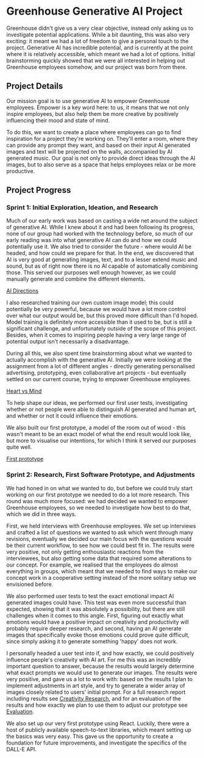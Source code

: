 # Greenhouse Generative AI Project
Greenhouse didn't give us a very clear objective, instead only asking us to investigate potential applications. While a bit daunting, this was also very exciting: it meant we had a lot of freedom to give a personal touch to the project. Generative AI has incredible potential, and is currently at the point where it is relatively accessible, which meant we had a lot of options. Initial brainstorming quickly showed that we were all interested in helping out Greenhouse employees somehow, and our project was born from there.

## Project Details
Our mission goal is to use generative AI to empower Greenhouse employees. Empower is a key word here: to us, it means that we not only inspire employees, but also help them be more creative by positively influencing their mood and state of mind.

To do this, we want to create a place where employees can go to find inspiration for a project they're working on. They'll enter a room, where they can provide any prompt they want, and based on their input AI generated images and text will be projected on the walls, accompanied by AI generated music. Our goal is not only to provide direct ideas through the AI images, but to also serve as a space that helps employees relax or be more productive.

## Project Progress

### Sprint 1: Initial Exploration, Ideation, and Research
Much of our early work was based on casting a wide net around the subject of generative AI. While I knew about it and had been following its progress, none of our group had worked with the technology before, so much of our early reading was into what generative AI can do and how we could potentially use it.
We also tried to consider the future - where would AI be headed, and how could we prepare for that. In the end, we discovered that AI is very good at generating images, text, and to a lesser extend music and sound, but as of right now there is no AI capable of automatically combining those. This served our purposes well enough however, as we could manually generate and combine the different elements.

[AI Directions]()

I also researched training our own custom image model; this could potentially be very powerful, because we would have a lot more control over what our output would be, but this proved more difficult than I'd hoped. Model training is definitely more accessible than it used to be, but is still a significant challenge, and unfortunately outside of the scope of this project. Besides, when it comes to inspiring people having a very large range of potential output isn't necessarily a disadvantage.

During all this, we also spent time brainstorming about what we wanted to actually accomplish with the generative AI. Initially we were looking at the assignment from a lot of different angles - directly generating personalised advertising, prototyping, even collaborative art projects - but eventually settled on our current course, trying to empower Greenhouse employees.

[Heart vs Mind]()

To help shape our ideas, we performed our first user tests, investigating whether or not people were able to distinguish AI generated and human art, and whether or not it could influence their emotions.

We also built our first prototype, a model of the room out of wood - this wasn't meant to be an exact model of what the end result would look like, but more to visualise our intentions, for which I think it served our purposes quite well.

[First prototype]()

### Sprint 2: Research, First Software Prototype, and Adjustments
We had honed in on what we wanted to do, but before we could truly start working on our first prototype we needed to do a lot more research. This round was much more focused: we had decided we wanted to empower Greenhouse employees, so we needed to investigate how best to do that, which we did in three ways.

First, we held interviews with Greenhouse employees. We set up interviews and crafted a list of questions we wanted to ask which went through many revisions, eventually we decided our main focus with the questions would be their current workflow, to see how we could best fit in. The results were very positive, not only getting enthousiastic reactions from the interviewees, but also getting some data that required some alterations to our concept. For example, we realised that the employees do almost everything in groups, which meant that we needed to find ways to make our concept work in a cooperative setting instead of the more solitary setup we envisioned before.

We also performed user tests to test the exact emotional impact AI generated images could have. This test was even more successful than expected, showing that it was absolutely a possibility, but there are still challenges when it comes to this angle. First, figuring out exactly what emotions would have a positive impact on creativity and productivity will probably require deeper research, and second, having an AI generate images that specifically evoke those emotions could prove quite difficult, since simply asking it to generate something 'happy' does not work.

I personally headed a user test into if, and how exactly, we could positively influence people's creativity with AI art. For me this was an incredibly important question to answer, because the results would largely determine what exact prompts we would use to generate our images. The results were very positive, and gave us a lot to work with: based on the results I plan to implement adjustments in art style, and try to generate a wider array of images closely related to users' initial prompt. For a full research report including results see [Creativity Research](Research/Creativity%20Research.md), and for an evaluation of the results and how exactly we plan to use them to adjust our prototype see [Evaluation](Research/Evaluation.md).

We also set up our very first prototype using React. Luckily, there were a host of publicly available speech-to-text libraries, which meant setting up the basics was very easy. This gave us the opportunity to create a foundation for future improvements, and investigate the specifics of the DALL-E API.
